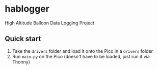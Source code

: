 # hablogger
 High Altitude Balloon Data Logging Project


## Quick start

1. Take the `drivers` folder and load it onto the Pico in a `drivers` folder
2. Run `main.py` on the Pico (doesn't have to be loaded, just run it via Thonny)